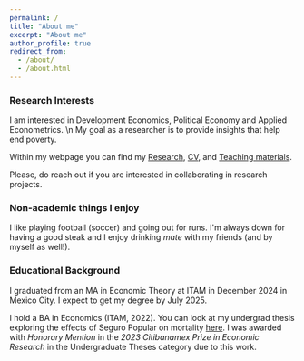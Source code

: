 ```yaml
---
permalink: /
title: "About me"
excerpt: "About me"
author_profile: true
redirect_from: 
  - /about/
  - /about.html
---
```


### Research Interests

I am interested in Development Economics, Political Economy and Applied Econometrics. \n My goal as a researcher is to provide insights that help end poverty.

Within my webpage you can find my [Research](https://robertoglz.github.io/research), [CV](https://robertoglz.github.io/files/robertogonzalez_cv.pdf), and [Teaching materials](https://robertoglz.github.io/teaching).

Please, do reach out if you are interested in collaborating in research projects.

### Non-academic things I enjoy

I like playing football (soccer) and going out for runs. I'm always down for having a good steak and I enjoy drinking _mate_ with my friends (and by myself as well!). 

### Educational Background

I graduated from an MA in Economic Theory at ITAM in December 2024 in Mexico City. I expect to get my degree by July 2025. 

I hold a BA in Economics (ITAM, 2022). You can look at my undergrad thesis exploring the effects of Seguro Popular on mortality [here](https://robertoglz.github.io/files/tesis_BA_RobertoGonzalez.pdf). I was awarded with _Honorary Mention_ in the _2023 Citibanamex Prize in Economic Research_ in the Undergraduate Theses category due to this work.
